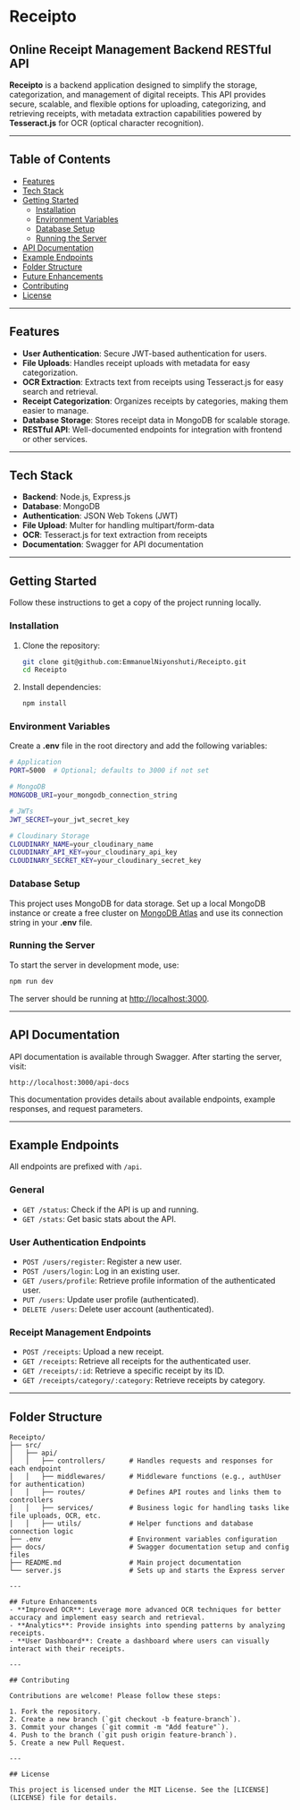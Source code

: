 # Receipto

## Online Receipt Management Backend RESTful API

**Receipto** is a backend application designed to simplify the storage, categorization, and management of digital receipts. This API provides secure, scalable, and flexible options for uploading, categorizing, and retrieving receipts, with metadata extraction capabilities powered by **Tesseract.js** for OCR (optical character recognition).

---

## Table of Contents

- [Features](#features)
- [Tech Stack](#tech-stack)
- [Getting Started](#getting-started)
  - [Installation](#installation)
  - [Environment Variables](#environment-variables)
  - [Database Setup](#database-setup)
  - [Running the Server](#running-the-server)
- [API Documentation](#api-documentation)
- [Example Endpoints](#example-endpoints)
- [Folder Structure](#folder-structure)
- [Future Enhancements](#future-enhancements)
- [Contributing](#contributing)
- [License](#license)

---

## Features

- **User Authentication**: Secure JWT-based authentication for users.
- **File Uploads**: Handles receipt uploads with metadata for easy categorization.
- **OCR Extraction**: Extracts text from receipts using Tesseract.js for easy search and retrieval.
- **Receipt Categorization**: Organizes receipts by categories, making them easier to manage.
- **Database Storage**: Stores receipt data in MongoDB for scalable storage.
- **RESTful API**: Well-documented endpoints for integration with frontend or other services.

---

## Tech Stack

- **Backend**: Node.js, Express.js
- **Database**: MongoDB
- **Authentication**: JSON Web Tokens (JWT)
- **File Upload**: Multer for handling multipart/form-data
- **OCR**: Tesseract.js for text extraction from receipts
- **Documentation**: Swagger for API documentation

---

## Getting Started

Follow these instructions to get a copy of the project running locally.

### Installation

1. Clone the repository:

   ```bash
   git clone git@github.com:EmmanuelNiyonshuti/Receipto.git
   cd Receipto
   ```

2. Install dependencies:

   ```bash
   npm install
   ```

### Environment Variables

Create a **.env** file in the root directory and add the following variables:

```bash
# Application
PORT=5000  # Optional; defaults to 3000 if not set

# MongoDB
MONGODB_URI=your_mongodb_connection_string

# JWTs
JWT_SECRET=your_jwt_secret_key

# Cloudinary Storage
CLOUDINARY_NAME=your_cloudinary_name
CLOUDINARY_API_KEY=your_cloudinary_api_key
CLOUDINARY_SECRET_KEY=your_cloudinary_secret_key
```

### Database Setup

This project uses MongoDB for data storage. Set up a local MongoDB instance or create a free cluster on [MongoDB Atlas](https://www.mongodb.com/atlas/database) and use its connection string in your **.env** file.

### Running the Server

To start the server in development mode, use:

```bash
npm run dev
```

The server should be running at [http://localhost:3000](http://localhost:3000).

---

## API Documentation

API documentation is available through Swagger. After starting the server, visit:

```plaintext
http://localhost:3000/api-docs
```

This documentation provides details about available endpoints, example responses, and request parameters.

---

## Example Endpoints

All endpoints are prefixed with `/api`.

### General

- `GET /status`: Check if the API is up and running.
- `GET /stats`: Get basic stats about the API.

### User Authentication Endpoints

- `POST /users/register`: Register a new user.
- `POST /users/login`: Log in an existing user.
- `GET /users/profile`: Retrieve profile information of the authenticated user.
- `PUT /users`: Update user profile (authenticated).
- `DELETE /users`: Delete user account (authenticated).

### Receipt Management Endpoints

- `POST /receipts`: Upload a new receipt.
- `GET /receipts`: Retrieve all receipts for the authenticated user.
- `GET /receipts/:id`: Retrieve a specific receipt by its ID.
- `GET /receipts/category/:category`: Retrieve receipts by category.

---

## Folder Structure

```plaintext
Receipto/
├── src/
│   ├── api/
│   │   ├── controllers/      # Handles requests and responses for each endpoint
│   │   ├── middlewares/      # Middleware functions (e.g., authUser for authentication)
│   │   ├── routes/           # Defines API routes and links them to controllers
│   │   ├── services/         # Business logic for handling tasks like file uploads, OCR, etc.
│   │   ├── utils/            # Helper functions and database connection logic
├── .env                      # Environment variables configuration
├── docs/                     # Swagger documentation setup and config files
├── README.md                 # Main project documentation
└── server.js                 # Sets up and starts the Express server

---

## Future Enhancements
- **Improved OCR**: Leverage more advanced OCR techniques for better accuracy and implement easy search and retrieval.
- **Analytics**: Provide insights into spending patterns by analyzing receipts.
- **User Dashboard**: Create a dashboard where users can visually interact with their receipts.

---

## Contributing

Contributions are welcome! Please follow these steps:

1. Fork the repository.
2. Create a new branch (`git checkout -b feature-branch`).
3. Commit your changes (`git commit -m "Add feature"`).
4. Push to the branch (`git push origin feature-branch`).
5. Create a new Pull Request.

---

## License

This project is licensed under the MIT License. See the [LICENSE](LICENSE) file for details.